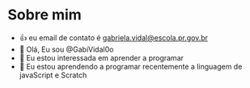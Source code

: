 # Sobre mim
- 👍 eu email de contato é gabriela.vidal@escola.pr.gov.br
- 👋 Olá, Eu sou @GabiVidal0o
- 👀 Eu estou interessada em aprender a programar
- 🌱 Eu estou aprendendo a programar recentemente a linguagem de javaScript e Scratch


<!---
GabiVidal0o/GabiVidal0o is a ✨ special ✨ repository because its `README.md` (this file) appears on your GitHub profile.
You can click the Preview link to take a look at your changes.
--->
